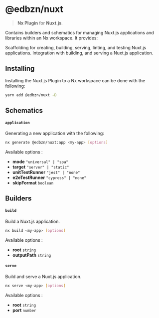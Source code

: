 # @edbzn/nuxt

> **Nx Plugin** for **Nuxt.js**.

Contains builders and schematics for managing Nuxt.js applications and libraries within an Nx workspace. It provides:

Scaffolding for creating, building, serving, linting, and testing Nuxt.js applications.
Integration with building, and serving a Nuxt.js application.

## Installing

Installing the Nuxt.js Plugin to a Nx workspace can be done with the following:

```bash
yarn add @edbzn/nuxt -D
```

## Schematics

#### `application`

Generating a new application with the following:

```bash
nx generate @edbzn/nuxt:app <my-app> [options]
```

Available options :

- **mode** `"universal" | "spa"`
- **target** `"server" | "static"`
- **unitTestRunner** `"jest" | "none"`
- **e2eTestRunner** `"cypress" | "none"`
- **skipFormat** `boolean`

## Builders

#### `build`

Build a Nuxt.js application.

```bash
nx build <my-app> [options]
```

Available options :

- **root** `string`
- **outputPath** `string`

#### `serve`

Build and serve a Nuxt.js application.

```bash
nx serve <my-app> [options]
```

Available options :

- **root** `string`
- **port** `number`
